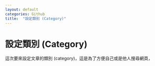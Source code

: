 ```yaml
---
layout: default
categories: Github
title:  "設定類別 (Category)"
---
```

# 設定類別 (Category)
這次要來設定文章的類別 (category)，這是為了方便自己或是他人搜尋網頁，
